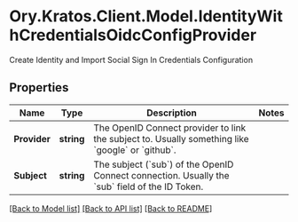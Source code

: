# Ory.Kratos.Client.Model.IdentityWithCredentialsOidcConfigProvider
Create Identity and Import Social Sign In Credentials Configuration

## Properties

Name | Type | Description | Notes
------------ | ------------- | ------------- | -------------
**Provider** | **string** | The OpenID Connect provider to link the subject to. Usually something like &#x60;google&#x60; or &#x60;github&#x60;. | 
**Subject** | **string** | The subject (&#x60;sub&#x60;) of the OpenID Connect connection. Usually the &#x60;sub&#x60; field of the ID Token. | 

[[Back to Model list]](../README.md#documentation-for-models) [[Back to API list]](../README.md#documentation-for-api-endpoints) [[Back to README]](../README.md)


